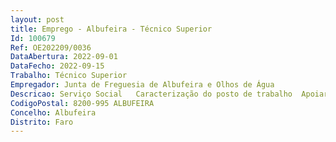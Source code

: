 ```yaml
--- 
layout: post
title: Emprego - Albufeira - Técnico Superior
Id: 100679
Ref: OE202209/0036
DataAbertura: 2022-09-01
DataFecho: 2022-09-15
Trabalho: Técnico Superior
Empregador: Junta de Freguesia de Albufeira e Olhos de Água
Descricao: Serviço Social   Caracterização do posto de trabalho  Apoiar a Junta de Freguesia no atendimento e acompanhamento social de pessoas e famílias em situação de vulnerabilidade e exclusão social, bem como de emergência social  Informar, aconselhar e encaminhar pessoas e famílias para respostas, serviços ou prestações sociais adequadas a cada situação  Elaborar os relatórios de diagnóstico social e de acompanhamento e a atribuição de prestações pecuniárias de carater eventual em situação de emergência social, comprovada carência económica e de risco social ( nº 2 do artigo 5º da Portaria nº 63 2021) 
CodigoPostal: 8200-995 ALBUFEIRA
Concelho: Albufeira
Distrito: Faro
--- 
```

